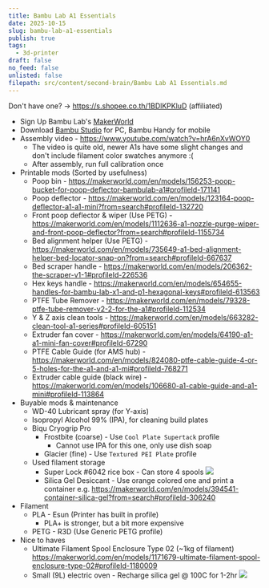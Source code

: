 ```yaml
---
title: Bambu Lab A1 Essentials
date: 2025-10-15
slug: bambu-lab-a1-essentials
publish: true
tags:
  - 3d-printer
draft: false
no_feed: false
unlisted: false
filepath: src/content/second-brain/Bambu Lab A1 Essentials.md
---
```


Don't have one? -> https://s.shopee.co.th/1BDlKPKluD (affiliated)

* Sign Up Bambu Lab's [MakerWorld](https://makerworld.com)
* Download [Bambu Studio](https://bambulab.com/en/download/studio) for PC, Bambu Handy for mobile
* Assembly video - https://www.youtube.com/watch?v=hrA6nXvWOY0
  * The video is quite old, newer A1s have some slight changes and don't include filament color swatches anymore :(
  * After assembly, run full calibration once
* Printable mods (Sorted by usefulness)
  * Poop bin - https://makerworld.com/en/models/156253-poop-bucket-for-poop-deflector-bambulab-a1#profileId-171141
  * Poop deflector - https://makerworld.com/en/models/123164-poop-deflector-a1-a1-mini?from=search#profileId-132720
  * Front poop deflector & wiper (Use PETG) - https://makerworld.com/en/models/1112636-a1-nozzle-purge-wiper-and-front-poop-deflector?from=search#profileId-1155734
  * Bed alignment helper (Use PETG) - https://makerworld.com/en/models/735649-a1-bed-alignment-helper-bed-locator-snap-on?from=search#profileId-667637
  * Bed scraper handle - https://makerworld.com/en/models/206362-the-scraper-v1-1#profileId-226536
  * Hex keys handle - https://makerworld.com/en/models/654655-handles-for-bambu-lab-x1-and-p1-hexagonal-keys#profileId-613563
  * PTFE Tube Remover - https://makerworld.com/en/models/79328-ptfe-tube-remover-v2-2-for-the-a1#profileId-112534
  * Y & Z axis clean tools - https://makerworld.com/en/models/663282-clean-tool-a1-series#profileId-605151
  * Extruder fan cover - https://makerworld.com/en/models/64190-a1-a1-mini-fan-cover#profileId-67290
  * PTFE Cable Guide (for AMS hub) - https://makerworld.com/en/models/824080-ptfe-cable-guide-4-or-5-holes-for-the-a1-and-a1-mi#profileId-768271
  * Extruder cable guide (black wire) - https://makerworld.com/en/models/106680-a1-cable-guide-and-a1-mini#profileId-113864
* Buyable mods & maintenance
  * WD-40 Lubricant spray (for Y-axis)
  * Isopropyl Alcohol 99% (IPA), for cleaning build plates
  * Biqu Cryogrip Pro
    * Frostbite (coarse) - Use `Cool Plate Supertack` profile
      * Cannot use IPA for this one, only use dish soap
    * Glacier (fine) - Use `Textured PEI Plate` profile
  * Used filament storage
    * Super Lock #6042 rice box - Can store 4 spools ![](attachments/Bambulab%20A1%20Essentials.png)
    * Silica Gel Desiccant - Use orange colored one and print a container e.g. https://makerworld.com/en/models/394541-container-silica-gel?from=search#profileId-306240
* Filament
  * PLA - Esun (Printer has built in profile)
    * PLA+ is stronger, but a bit more expensive
  * PETG - R3D (Use Generic PETG profile)
* Nice to haves
  * Ultimate Filament Spool Enclosure Type 02 (~1kg of filament) https://makerworld.com/en/models/1171679-ultimate-filament-spool-enclosure-type-02#profileId-1180009
  * Small (9L) electric oven - Recharge silica gel @ 100C for 1-2hr ![](0-Inbox/attachments/Bambulab%20A1%20Essentials-2.png)
